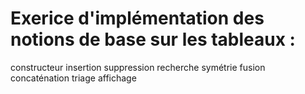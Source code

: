 # Exerice d'implémentation des notions de base sur les tableaux :
constructeur
insertion
suppression
recherche 
symétrie
fusion
concaténation
triage
affichage
